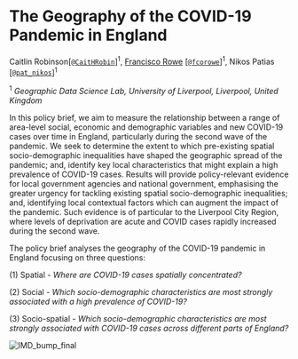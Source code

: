 # The Geography of the COVID-19 Pandemic in England

Caitlin Robinson[[`@CaitHRobin`](https://twitter.com/CaitHRobin)]<sup>1</sup>, [Francisco Rowe](http://www.franciscorowe.com) [[`@fcorowe`](http://twitter.com/fcorowe)]<sup>1</sup>, Nikos Patias [[`@pat_nikos`](https://twitter.com/pat_nikos)]<sup>1</sup>

<sup>1</sup> *Geographic Data Science Lab, University of Liverpool, Liverpool, United Kingdom*

In this policy brief, we aim to measure the relationship between a range of area-level social, economic and demographic variables and new COVID-19 cases over time in England, particularly during the second wave of the pandemic. We seek to determine the extent to which pre-existing spatial socio-demographic inequalities have shaped the geographic spread of the pandemic; and, identify key local characteristics that might explain a high prevalence of COVID-19 cases. Results will provide policy-relevant evidence for local government agencies and national government, emphasising the greater urgency for tackling existing spatial socio-demographic inequalities; and, identifying local contextual factors which can augment the impact of the pandemic. Such evidence is of particular to the Liverpool City Region, where levels of deprivation are acute and COVID cases rapidly increased during the second wave. 

The policy brief analyses the geography of the COVID-19 pandemic in England focusing on three questions:

  (1) Spatial - *Where are COVID-19 cases spatially concentrated?*
  
  (2) Social - *Which socio-demographic characteristics are most strongly associated with a high prevalence of COVID-19?*
  
  (3) Socio-spatial - *Which socio-demographic characteristics are most strongly associated with COVID-19 cases across different parts of England?*
  

![IMD_bump_final](https://user-images.githubusercontent.com/57355504/101911268-0e9b1d80-3bb8-11eb-82e3-e97532137b1e.jpg)

